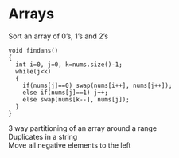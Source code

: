 # Arrays

Sort an array of 0’s, 1’s and 2’s
```
void findans()
{
  int i=0, j=0, k=nums.size()-1;
  while(j<k)
  {
    if(nums[j]==0) swap(nums[i++], nums[j++]);
    else if(nums[j]==1) j++;
    else swap(nums[k--], nums[j]);
  }
}
```
3 way partitioning of an array around a range  
Duplicates in a string  
Move all negative elements to the left

